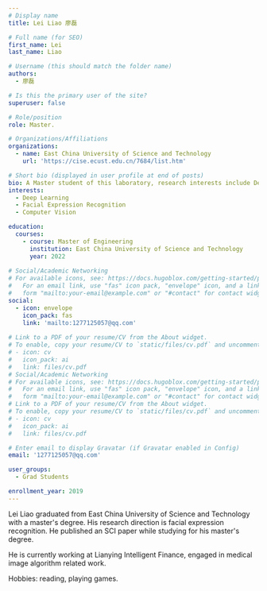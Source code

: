 ```yaml
---
# Display name
title: Lei Liao 廖磊

# Full name (for SEO)
first_name: Lei 
last_name: Liao 

# Username (this should match the folder name)
authors:
  - 廖磊

# Is this the primary user of the site?
superuser: false

# Role/position
role: Master.

# Organizations/Affiliations
organizations:
  - name: East China University of Science and Technology
    url: 'https://cise.ecust.edu.cn/7684/list.htm'

# Short bio (displayed in user profile at end of posts)
bio: A Master student of this laboratory, research interests include Deep Learning, Facial Expression Recognition, and Computer Vision.
interests:
  - Deep Learning
  - Facial Expression Recognition
  - Computer Vision

education:
  courses:
    - course: Master of Engineering
      institution: East China University of Science and Technology
      year: 2022
      
# Social/Academic Networking
# For available icons, see: https://docs.hugoblox.com/getting-started/page-builder/#icons
#   For an email link, use "fas" icon pack, "envelope" icon, and a link in the
#   form "mailto:your-email@example.com" or "#contact" for contact widget.
social:
  - icon: envelope
    icon_pack: fas
    link: 'mailto:1277125057@qq.com'
  
# Link to a PDF of your resume/CV from the About widget.
# To enable, copy your resume/CV to `static/files/cv.pdf` and uncomment the lines below.
# - icon: cv
#   icon_pack: ai
#   link: files/cv.pdf
# Social/Academic Networking
# For available icons, see: https://docs.hugoblox.com/getting-started/page-builder/#icons
#   For an email link, use "fas" icon pack, "envelope" icon, and a link in the
#   form "mailto:your-email@example.com" or "#contact" for contact widget.
# Link to a PDF of your resume/CV from the About widget.
# To enable, copy your resume/CV to `static/files/cv.pdf` and uncomment the lines below.
# - icon: cv
#   icon_pack: ai
#   link: files/cv.pdf

# Enter email to display Gravatar (if Gravatar enabled in Config)
email: '1277125057@qq.com'

user_groups:
  - Grad Students

enrollment_year: 2019
---
```


Lei Liao graduated from East China University of Science and Technology with a master's degree. His research direction is facial expression recognition. He published an SCI paper while studying for his master's degree.

He is currently working at Lianying Intelligent Finance, engaged in medical image algorithm related work.

Hobbies: reading, playing games.
